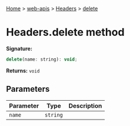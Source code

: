 [Home](./index) &gt; [web-apis](web-apis.md) &gt; [Headers](web-apis.headers.md) &gt; [delete](web-apis.headers.delete.md)

# Headers.delete method


**Signature:**
```javascript
delete(name: string): void;
```
**Returns:** `void`

## Parameters

|  Parameter | Type | Description |
|  --- | --- | --- |
|  `name` | `string` |  |

